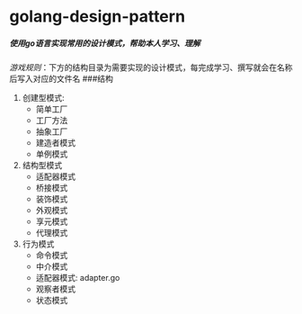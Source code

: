 golang-design-pattern
===

##### 使用go语言实现常用的设计模式，帮助本人学习、理解  
*游戏规则*：下方的结构目录为需要实现的设计模式，每完成学习、撰写就会在名称后写入对应的文件名
###结构
1. 创建型模式:
    - 简单工厂 
    - 工厂方法
    - 抽象工厂
    - 建造者模式
    - 单例模式
2. 结构型模式
    - 适配器模式
    - 桥接模式
    - 装饰模式
    - 外观模式
    - 享元模式
    - 代理模式
3. 行为模式
    - 命令模式
    - 中介模式
    - 适配器模式: adapter.go
    - 观察者模式
    - 状态模式